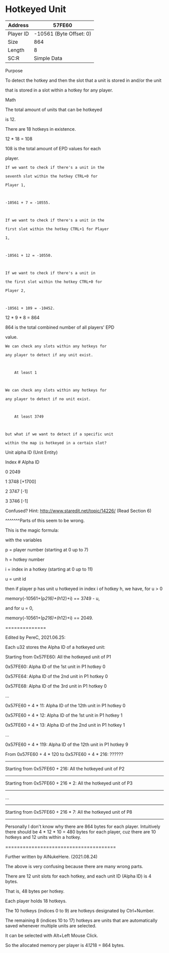 #  Hotkeyed Unit
Address   | 57FE60
----------|-------------
Player ID | -10561 (Byte Offset: 0)
Size 	  | 864
Length 	  | 8
SC:R      | Simple Data

Purpose


To detect the hotkey and then the slot that a unit is stored in and/or the unit 

that is stored in a slot within a hotkey for any player. 


Math


The total amount of units that can be hotkeyed
is 12.

There are 18 hotkeys in existence.

12 * 18 = 108 

108 is the total amount of EPD values for each
player.

	If we want to check if there's a unit in the
	seventh slot within the hotkey CTRL+0 for
	Player 1, 

	-10561 + 7 = -10555.

	If we want to check if there's a unit in the
	first slot within the hotkey CTRL+1 for Player
	1,

	-10561 + 12 = -10550.

	If we want to check if there's a unit in
	the first slot within the hotkey CTRL+0 for
	Player 2,

	-10561 + 109 = -10452.

12 * 9 * 8 = 864

864 is the total combined number of all players' EPD
value.

	We can check any slots within any hotkeys for 
	any player to detect if any unit exist. 

		At least 1

	We can check any slots within any hotkeys for
	any player to detect if no unit exist.

		At least 3749

	but what if we want to detect if a specific unit
	within the map is hotkeyed in a certain slot?
                       
Unit alpha ID (Unit Entity)

Index #        Alpha ID
0	       2049
1	       3748 [+1700]
2	       3747 [-1]
3	       3746 [-1]

Confused? Hint: http://www.staredit.net/topic/14226/ (Read Section 6)

^^^^^^^Parts of this seem to be wrong.

This is the magic formula:
with the variables

p = player number (starting at 0 up to 7)
h = hotkey number
i = index in a hotkey (starting at 0 up to 11)
u = unit id

then if player p has unit u hotkeyed in index i of hotkey h, we have, for u > 0
memory(-10561+(p*216)+(h*12)+i) == 3749 - u,
and for u = 0,
memory(-10561+(p*216)+(h*12)+i) == 2049.

==============
Edited by PereC, 2021.06.25:
Each u32 stores the Alpha ID of a hotkeyed unit:
Starting from 0x57FE60: All the hotkeyed unit of P1
0x57FE60: Alpha ID of the 1st unit in P1 hotkey 0
0x57FE64: Alpha ID of the 2nd unit in P1 hotkey 0
0x57FE68: Alpha ID of the 3rd unit in P1 hotkey 0
...
0x57FE60 + 4 * 11: Alpha ID of the 12th unit in P1 hotkey 0
0x57FE60 + 4 * 12: Alpha ID of the 1st unit in P1 hotkey 1
0x57FE60 + 4 * 13: Alpha ID of the 2nd unit in P1 hotkey 1
...
0x57FE60 + 4 * 119: Alpha ID of the 12th unit in P1 hotkey 9
From 0x57FE60 + 4 * 120 to 0x57FE60 + 4 * 216: ??????
-----------
Starting from 0x57FE60 + 216: All the hotkeyed unit of P2
-----------
Starting from 0x57FE60 + 216 * 2: All the hotkeyed unit of P3
-----------
...
-----------
Starting from 0x57FE60 + 216 * 7: All the hotkeyed unit of P8
-----------

Personally I don't know why there are 864 bytes for each player. Intuitively there should be 4 * 12 * 10 = 480 bytes for each player, cuz there are 10 hotkeys and 12 units within a hotkey.



======================================
Further written by AINukeHere. (2021.08.24)
The above is very confusing because there are many wrong parts.

There are 12 unit slots for each hotkey, and each unit ID (Alpha ID) is 4 bytes.
That is, 48 bytes per hotkey.
Each player holds 18 hotkeys.
The 10 hotkeys (indices 0 to 9) are hotkeys designated by Ctrl+Number.
The remaining 8 (indices 10 to 17) hotkeys are units that are automatically saved whenever multiple units are selected.
It can be selected with Alt+Left Mouse Click.

So the allocated memory per player is 4*12*18 = 864 bytes.
